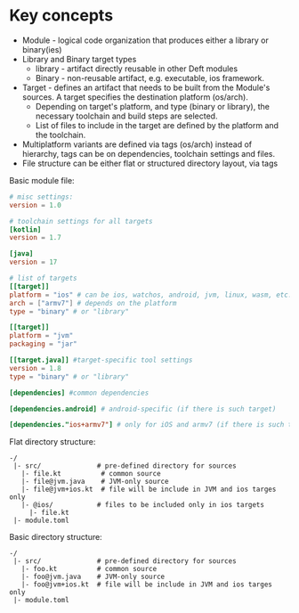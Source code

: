 # Key concepts

- Module - logical code organization that produces either a library or binary(ies)
- Library and Binary target types
  - library - artifact directly reusable in other Deft modules
  - Binary - non-reusable artifact, e.g. executable, ios framework.
- Target - defines an artifact that needs to be built from the Module's sources. 
  A target specifies the destination platform (os/arch).
  - Depending on target's platform, and type (binary or library), the necessary toolchain and build steps are selected.
  - List of files to include in the target are defined by the platform and the toolchain.
- Multiplatform variants are defined via tags (os/arch) instead of hierarchy, tags can be on dependencies, toolchain settings and files.
- File structure can be either flat or structured directory layout, via tags

Basic module file:
```toml
# misc settings:
version = 1.0

# toolchain settings for all targets
[kotlin]
version = 1.7

[java]
version = 17

# list of targets
[[target]]
platform = "ios" # can be ios, watchos, android, jvm, linux, wasm, etc.
arch = ["armv7"] # depends on the platform
type = "binary" # or "library"

[[target]]
platform = "jvm"
packaging = "jar"

[[target.java]] #target-specific tool settings
version = 1.8
type = "binary" # or "library"

[dependencies] #common dependencies

[dependencies.android] # android-specific (if there is such target) 

[dependencies."ios+armv7"] # only for iOS and armv7 (if there is such target) 

```

Flat directory structure:
```
-/
 |- src/              # pre-defined directory for sources
   |- file.kt          # common source
   |- file@jvm.java    # JVM-only source 
   |- file@jvm+ios.kt  # file will be include in JVM and ios targes only
   |- @ios/           # files to be included only in ios targets 
     |- file.kt       
 |- module.toml    
```

Basic directory structure:
```
-/
 |- src/              # pre-defined directory for sources
   |- foo.kt          # common source
   |- foo@jvm.java    # JVM-only source 
   |- foo@jvm+ios.kt  # file will be include in JVM and ios targes only
 |- module.toml    
```
